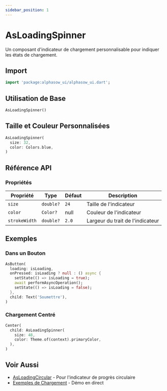 ```yaml
---
sidebar_position: 1
---
```


# AsLoadingSpinner

Un composant d'indicateur de chargement personnalisable pour indiquer les états de chargement.

## Import

```dart
import 'package:alphasow_ui/alphasow_ui.dart';
```

## Utilisation de Base

```dart
AsLoadingSpinner()
```

## Taille et Couleur Personnalisées

```dart
AsLoadingSpinner(
  size: 32,
  color: Colors.blue,
)
```

## Référence API

### Propriétés

| Propriété | Type | Défaut | Description |
|----------|------|---------|-------------|
| `size` | `double?` | `24` | Taille de l'indicateur |
| `color` | `Color?` | null | Couleur de l'indicateur |
| `strokeWidth` | `double?` | `2.0` | Largeur du trait de l'indicateur |

## Exemples

### Dans un Bouton
```dart
AsButton(
  loading: isLoading,
  onPressed: isLoading ? null : () async {
    setState(() => isLoading = true);
    await performAsyncOperation();
    setState(() => isLoading = false);
  },
  child: Text('Soumettre'),
)
```

### Chargement Centré
```dart
Center(
  child: AsLoadingSpinner(
    size: 48,
    color: Theme.of(context).primaryColor,
  ),
)
```

## Voir Aussi

- [AsLoadingCircular](./as-loading-circular) - Pour l'indicateur de progrès circulaire
- [Exemples de Chargement](https://ui.alphasow.dev/loaders) - Démo en direct